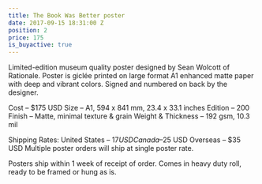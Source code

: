 ```yaml
---
title: The Book Was Better poster
date: 2017-09-15 18:31:00 Z
position: 2
price: 175
is_buyactive: true
---
```


Limited-edition museum quality poster designed by Sean Wolcott of Rationale. Poster is giclée printed on large format A1 enhanced matte paper with deep and vibrant colors. Signed and numbered on back by the designer. 

Cost – $175 USD
Size – A1, 594 x 841 mm, 23.4 x 33.1 inches
Edition – 200
Finish – Matte, minimal texture & grain
Weight & Thickness – 192 gsm, 10.3 mil

Shipping Rates:
United States – $17 USD
Canada – $25 USD
Overseas – $35 USD
Multiple poster orders will ship at single poster rate. 

Posters ship within 1 week of receipt of order. Comes in heavy duty roll, ready to be framed or hung as is. 
